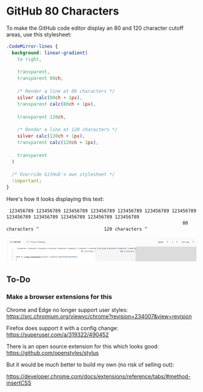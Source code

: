 # GitHub 80 Characters

To make the GitHub code editor display an 80 and 120 character cutoff areas, use
this stylesheet:

```css
.CodeMirror-lines {
  background: linear-gradient(
    to right,

    transparent,
    transparent 80ch,
      
    /* Render a line at 80 characters */
    silver calc(80ch + 1px),
    transparent calc(80ch + 1px),

    transparent 120ch,
    
    /* Render a line at 120 characters */
    silver calc(120ch + 1px),
    transparent calc(120ch + 1px),
    
    transparent
  )

  /* Override GitHub's own stylesheet */
  !important;
}
```

Here's how it looks displaying this text:

```
 123456789 123456789 123456789 123456789 123456789 123456789 123456789 123456789 123456789 123456789 123456789 123456789
                                                                 80 characters ^                        120 characters ^
```

![](screenshot.png)

## To-Do

### Make a browser extensions for this

Chrome and Edge no longer support user styles:
https://src.chromium.org/viewvc/chrome?revision=234007&view=revision

Firefox does support it with a config change:
https://superuser.com/a/319322/490452

There is an open source extension for this which looks good:
https://github.com/openstyles/stylus

But it would be much better to build my own (no risk of selling out):

https://developer.chrome.com/docs/extensions/reference/tabs/#method-insertCSS
